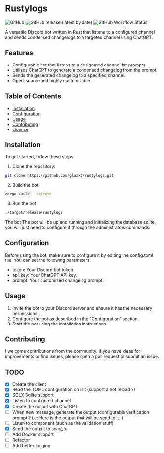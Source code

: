 # Rustylogs

![GitHub](https://img.shields.io/github/license/glazk0/rustylogs)
![GitHub release (latest by date)](https://img.shields.io/github/v/release/glazk0/rustylogs)
![GitHub Workflow Status](https://img.shields.io/github/workflow/status/glazk0/rustylogs/CI)

A versatile Discord bot written in Rust that listens to a configured channel and sends condensed changelogs to a targeted channel using ChatGPT.

## Features

- Configurable bot that listens to a designated channel for prompts.
- Utilizes ChatGPT to generate a condensed changelog from the prompt.
- Sends the generated changelog to a specified channel.
- Open-source and highly customizable.

## Table of Contents

- [Installation](#installation)
- [Configuration](#configuration)
- [Usage](#usage)
- [Contributing](#contributing)
- [License](#license)

## Installation

To get started, follow these steps:

1. Clone the repository:

```bash
git clone https://github.com/glazk0/rustylogs.git
```

2. Build the bot

```bash
cargo build --release
```

3. Run the bot

```bash
./target/release/rustylogs
```

The bot The bot will be up and running and initializing the database.sqlite, you will just need to configure it through the administrators commands.


## Configuration

Before using the bot, make sure to configure it by editing the config.toml file. You can set the following parameters:

- token: Your Discord bot token.
- api_key: Your ChatGPT API key.
- prompt: Your customized changelog prompt.

## Usage

1. Invite the bot to your Discord server and ensure it has the necessary permissions.
2. Configure the bot as described in the "Configuration" section.
3. Start the bot using the installation instructions.

## Contributing

I welcome contributions from the community. If you have ideas for improvements or find issues, please open a pull request or submit an issue.

## TODO

- [X] Create the client
- [X] Read the TOML configuration on init (support a hot reload ?)
- [X] SQLX Sqlite support  
- [X] Listen to configured channel
- [X] Create the output with ChatGPT
- [ ] When new message, generate the output (configurable verification prompt ? i.e: Here is the output that will be send to: ...)
- [ ] Listen to component (such as the validation stuff)
- [X] Send the output to *send_to*
- [ ] Add Docker support
- [ ] Refactor
- [ ] Add better logging